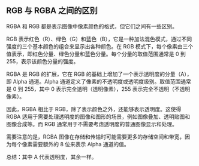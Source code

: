 ## RGB 与 RGBA 之间的区别

RGBA 和 RGB 都是表示图像中像素颜色的格式，但它们之间有一些区别。

RGB 表示红色（R）、绿色（G）和蓝色（B），它是一种加法混色模式，通过不同强度的三个基本颜色的组合来显示出各种颜色。在 RGB 模式下，每个像素由三个值表示，即红色分量、绿色分量和蓝色分量。每个分量的取值范围通常是 0 到 255，表示该颜色分量的强度。

RGBA 是 RGB 的扩展，它在 RGB 的基础上增加了一个表示透明度的分量（A），即 Alpha 通道。Alpha 通道定义了像素的不透明度或透明度级别。取值范围通常是 0 到 255，其中 0 表示完全透明（透明像素），255 表示完全不透明（不透明像素）。

因此，RGBA 相比于 RGB，除了表示颜色之外，还能够表示透明度。这使得 RGBA 适用于需要处理透明度的图像和图形的场景，例如图像叠加、透明贴图和图像合成等。而 RGB 通常用于不需要考虑透明度的普通图像显示和处理。

需要注意的是，RGBA 图像在存储和传输时可能需要更多的存储空间和带宽，因为每个像素需要额外的 8 位来表示 Alpha 通道的值。

总结：其中 A 代表透明度，其余一样。
